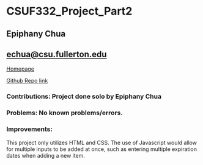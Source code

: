 # CSUF332_Project_Part2

## Epiphany Chua
## echua@csu.fullerton.edu

[Homepage](http://ecs.fullerton.edu/~cs332u7/home.html "CPSC 332 Project 3 Homepage")


[Github Repo link](https://github.com/echua3/CSUF332_Project_Part2 "CPSC 332 Project 3 git Repo")

### Contributions: Project done solo by Epiphany Chua

### Problems: No known problems/errors. 

### Improvements:

This project only utilizes HTML and CSS. The use of Javascript would allow for multiple inputs to be added at once, such as entering multiple expiration dates when adding a new item. 
